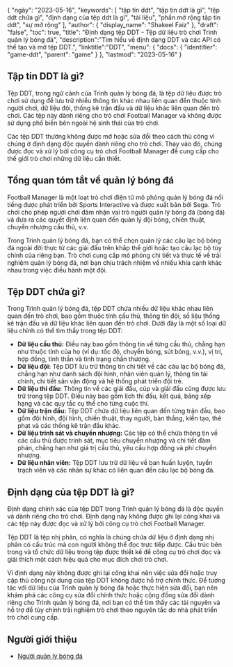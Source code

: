 {
"ngày": "2023-05-16",
  "keywords": [
"tập tin ddt",
"tập tin ddt là gì",
"tệp ddt chứa gì",
"định dạng của tệp ddt là gì",
"tài liệu",
"phần mở rộng tập tin ddt",
"sự mở rộng"
],
  "author": {
"display_name": "Shakeel Faiz"
},
"draft": "false",
"toc": true,
"title": "Định dạng tệp DDT - Tệp dữ liệu trò chơi Trình quản lý bóng đá",
  "description":"Tìm hiểu về định dạng DDT và các API có thể tạo và mở tệp DDT.",
"linktitle":"DDT",
  "menu": {
    "docs": {
      "identifier": "game-ddt",
      "parent": "game"
}
},
"lastmod": "2023-05-16"
}

## Tập tin DDT là gì?

Tệp DDT, trong ngữ cảnh của Trình quản lý bóng đá, là tệp dữ liệu được trò chơi sử dụng để lưu trữ nhiều thông tin khác nhau liên quan đến thuộc tính người chơi, dữ liệu đội, thống kê trận đấu và dữ liệu khác liên quan đến trò chơi. Các tệp này dành riêng cho trò chơi Football Manager và không được sử dụng phổ biến bên ngoài hệ sinh thái của trò chơi.

Các tệp DDT thường không được mở hoặc sửa đổi theo cách thủ công vì chúng ở định dạng độc quyền dành riêng cho trò chơi. Thay vào đó, chúng được đọc và xử lý bởi công cụ trò chơi Football Manager để cung cấp cho thế giới trò chơi những dữ liệu cần thiết.

## Tổng quan tóm tắt về quản lý bóng đá

Football Manager là một loạt trò chơi điện tử mô phỏng quản lý bóng đá nổi tiếng được phát triển bởi Sports Interactive và được xuất bản bởi Sega. Trò chơi cho phép người chơi đảm nhận vai trò người quản lý bóng đá (bóng đá) và đưa ra các quyết định liên quan đến quản lý đội bóng, chiến thuật, chuyển nhượng cầu thủ, v.v.

Trong Trình quản lý bóng đá, bạn có thể chọn quản lý các câu lạc bộ bóng đá ngoài đời thực từ các giải đấu trên khắp thế giới hoặc tạo câu lạc bộ tùy chỉnh của riêng bạn. Trò chơi cung cấp mô phỏng chi tiết và thực tế về trải nghiệm quản lý bóng đá, nơi bạn chịu trách nhiệm về nhiều khía cạnh khác nhau trong việc điều hành một đội.

## Tệp DDT chứa gì?

Trong Trình quản lý bóng đá, tệp DDT chứa nhiều dữ liệu khác nhau liên quan đến trò chơi, bao gồm thuộc tính cầu thủ, thông tin đội, số liệu thống kê trận đấu và dữ liệu khác liên quan đến trò chơi. Dưới đây là một số loại dữ liệu chính có thể tìm thấy trong tệp DDT:

- **Dữ liệu cầu thủ:** Điều này bao gồm thông tin về từng cầu thủ, chẳng hạn như thuộc tính của họ (ví dụ: tốc độ, chuyền bóng, sút bóng, v.v.), vị trí, hợp đồng, tinh thần và tình trạng chấn thương.
- **Dữ liệu đội:** Tệp DDT lưu trữ thông tin chi tiết về các câu lạc bộ bóng đá, chẳng hạn như danh sách đội hình, nhân viên quản lý, thông tin tài chính, chi tiết sân vận động và hệ thống phát triển đội trẻ.
- **Dữ liệu thi đấu:** Thông tin về các giải đấu, cúp và giải đấu cũng được lưu trữ trong tệp DDT. Điều này bao gồm lịch thi đấu, kết quả, bảng xếp hạng và các quy tắc cụ thể cho từng cuộc thi.
- **Dữ liệu trận đấu:** Tệp DDT chứa dữ liệu liên quan đến từng trận đấu, bao gồm đội hình, đội hình, chiến thuật, thay người, bàn thắng, kiến tạo, thẻ phạt và các thống kê trận đấu khác.
- **Dữ liệu trinh sát và chuyển nhượng:** Các tệp có thể chứa thông tin về các cầu thủ được trinh sát, mục tiêu chuyển nhượng và chi tiết đàm phán, chẳng hạn như giá trị cầu thủ, yêu cầu hợp đồng và phí chuyển nhượng.
- **Dữ liệu nhân viên:** Tệp DDT lưu trữ dữ liệu về ban huấn luyện, tuyển trạch viên và các nhân sự khác có liên quan đến câu lạc bộ bóng đá.

## Định dạng của tệp DDT là gì?

Định dạng chính xác của tệp DDT trong Trình quản lý bóng đá là độc quyền và dành riêng cho trò chơi. Định dạng này không được ghi lại công khai và các tệp này được đọc và xử lý bởi công cụ trò chơi Football Manager.

Tệp DDT là tệp nhị phân, có nghĩa là chúng chứa dữ liệu ở định dạng nhị phân có cấu trúc mà con người không thể đọc trực tiếp được. Cấu trúc bên trong và tổ chức dữ liệu trong tệp được thiết kế để công cụ trò chơi đọc và giải thích một cách hiệu quả cho mục đích chơi trò chơi.

Vì định dạng này không được ghi lại công khai nên việc sửa đổi hoặc truy cập thủ công nội dung của tệp DDT không được hỗ trợ chính thức. Để tương tác với dữ liệu của Trình quản lý bóng đá hoặc thực hiện sửa đổi, bạn nên khám phá các công cụ sửa đổi chính thức hoặc cộng đồng sửa đổi dành riêng cho Trình quản lý bóng đá, nơi bạn có thể tìm thấy các tài nguyên và hỗ trợ để tùy chỉnh trải nghiệm trò chơi theo nguyên tắc do nhà phát triển trò chơi cung cấp.

## Người giới thiệu
* [Người quản lý bóng đá](https://en.wikipedia.org/wiki/Football_Manager)

